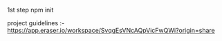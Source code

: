 1st step npm init

project guidelines :-https://app.eraser.io/workspace/SvqgEsVNcAQpVicFwQWi?origin=share
